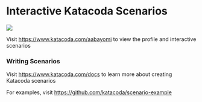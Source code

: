 # Interactive Katacoda Scenarios

[![](http://shields.katacoda.com/katacoda/aabayomi/count.svg)](https://www.katacoda.com/aabayomi "Get your profile on Katacoda.com")

Visit https://www.katacoda.com/aabayomi to view the profile and interactive scenarios

### Writing Scenarios
Visit https://www.katacoda.com/docs to learn more about creating Katacoda scenarios

For examples, visit https://github.com/katacoda/scenario-example
